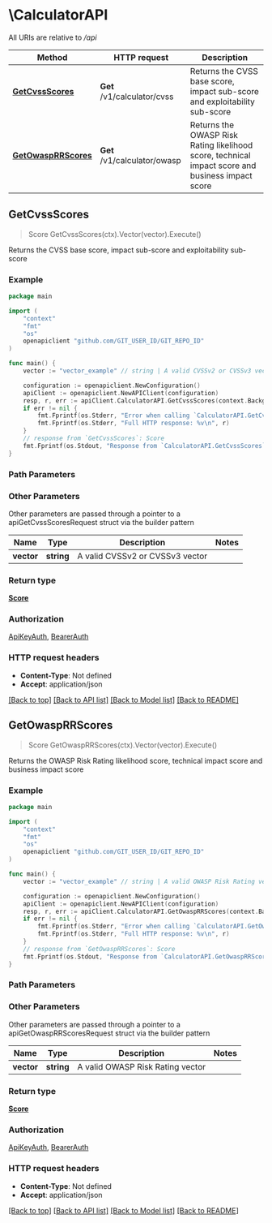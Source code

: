 # \CalculatorAPI

All URIs are relative to */api*

Method | HTTP request | Description
------------- | ------------- | -------------
[**GetCvssScores**](CalculatorAPI.md#GetCvssScores) | **Get** /v1/calculator/cvss | Returns the CVSS base score, impact sub-score and exploitability sub-score
[**GetOwaspRRScores**](CalculatorAPI.md#GetOwaspRRScores) | **Get** /v1/calculator/owasp | Returns the OWASP Risk Rating likelihood score, technical impact score and business impact score



## GetCvssScores

> Score GetCvssScores(ctx).Vector(vector).Execute()

Returns the CVSS base score, impact sub-score and exploitability sub-score

### Example

```go
package main

import (
	"context"
	"fmt"
	"os"
	openapiclient "github.com/GIT_USER_ID/GIT_REPO_ID"
)

func main() {
	vector := "vector_example" // string | A valid CVSSv2 or CVSSv3 vector

	configuration := openapiclient.NewConfiguration()
	apiClient := openapiclient.NewAPIClient(configuration)
	resp, r, err := apiClient.CalculatorAPI.GetCvssScores(context.Background()).Vector(vector).Execute()
	if err != nil {
		fmt.Fprintf(os.Stderr, "Error when calling `CalculatorAPI.GetCvssScores``: %v\n", err)
		fmt.Fprintf(os.Stderr, "Full HTTP response: %v\n", r)
	}
	// response from `GetCvssScores`: Score
	fmt.Fprintf(os.Stdout, "Response from `CalculatorAPI.GetCvssScores`: %v\n", resp)
}
```

### Path Parameters



### Other Parameters

Other parameters are passed through a pointer to a apiGetCvssScoresRequest struct via the builder pattern


Name | Type | Description  | Notes
------------- | ------------- | ------------- | -------------
 **vector** | **string** | A valid CVSSv2 or CVSSv3 vector | 

### Return type

[**Score**](Score.md)

### Authorization

[ApiKeyAuth](../README.md#ApiKeyAuth), [BearerAuth](../README.md#BearerAuth)

### HTTP request headers

- **Content-Type**: Not defined
- **Accept**: application/json

[[Back to top]](#) [[Back to API list]](../README.md#documentation-for-api-endpoints)
[[Back to Model list]](../README.md#documentation-for-models)
[[Back to README]](../README.md)


## GetOwaspRRScores

> Score GetOwaspRRScores(ctx).Vector(vector).Execute()

Returns the OWASP Risk Rating likelihood score, technical impact score and business impact score

### Example

```go
package main

import (
	"context"
	"fmt"
	"os"
	openapiclient "github.com/GIT_USER_ID/GIT_REPO_ID"
)

func main() {
	vector := "vector_example" // string | A valid OWASP Risk Rating vector

	configuration := openapiclient.NewConfiguration()
	apiClient := openapiclient.NewAPIClient(configuration)
	resp, r, err := apiClient.CalculatorAPI.GetOwaspRRScores(context.Background()).Vector(vector).Execute()
	if err != nil {
		fmt.Fprintf(os.Stderr, "Error when calling `CalculatorAPI.GetOwaspRRScores``: %v\n", err)
		fmt.Fprintf(os.Stderr, "Full HTTP response: %v\n", r)
	}
	// response from `GetOwaspRRScores`: Score
	fmt.Fprintf(os.Stdout, "Response from `CalculatorAPI.GetOwaspRRScores`: %v\n", resp)
}
```

### Path Parameters



### Other Parameters

Other parameters are passed through a pointer to a apiGetOwaspRRScoresRequest struct via the builder pattern


Name | Type | Description  | Notes
------------- | ------------- | ------------- | -------------
 **vector** | **string** | A valid OWASP Risk Rating vector | 

### Return type

[**Score**](Score.md)

### Authorization

[ApiKeyAuth](../README.md#ApiKeyAuth), [BearerAuth](../README.md#BearerAuth)

### HTTP request headers

- **Content-Type**: Not defined
- **Accept**: application/json

[[Back to top]](#) [[Back to API list]](../README.md#documentation-for-api-endpoints)
[[Back to Model list]](../README.md#documentation-for-models)
[[Back to README]](../README.md)

